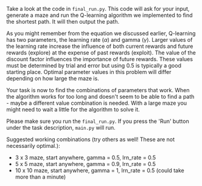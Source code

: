 Take a look at the code in `final_run.py`. This code will ask for your input, generate a maze and 
run the Q-learning algorithm we implemented to find the shortest path. It will then output 
the path.

As you might remember from the equation we discussed earlier,
Q-learning has two parameters, the learning rate ($\alpha$) and gamma ($\gamma$). Larger values 
of the learning rate increase the influence of both current rewards and future 
rewards (explore) at the expense of past rewards (exploit). The value of the discount factor 
influences the importance of future rewards. 
These values must be determined by trial and error but using 0.5 is typically a good starting place.
Optimal parameter values in this problem will differ depending on how large the maze is.

Your task is now to find the combinations of parameters that work. When the algorithm works for too long and doesn't seem to be able to 
find a path - maybe a different value combination is needed. With a large maze you might need to wait 
a little for the algorithm to solve it.

Please make sure you run the `final_run.py`. If you press the 'Run' button under the task description, `main.py` will run.

<div class="hint">
Suggested working combinations (try others as well! These are not necessarily optimal.):

- 3 x 3 maze, start anywhere, gamma = 0.5, lrn_rate = 0.5
- 5 x 5 maze, start anywhere, gamma = 0.9, lrn_rate = 0.5
- 10 x 10 maze, start anywhere, gamma = 1, lrn_rate = 0.5 (could take more than a minute)

</div>
